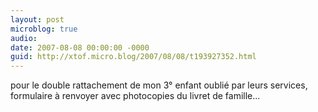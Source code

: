 ```yaml
---
layout: post
microblog: true
audio: 
date: 2007-08-08 00:00:00 -0000
guid: http://xtof.micro.blog/2007/08/08/t193927352.html
---
```

pour le double rattachement de mon 3° enfant oublié par leurs services, formulaire à renvoyer avec photocopies du livret de famille...
